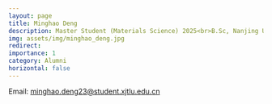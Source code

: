 ```yaml
---
layout: page
title: Minghao Deng
description: Master Student (Materials Science) 2025<br>B.Sc, Nanjing University of Posts and Telecommunications<br>⮕ China Mobile, Nanjing
img: assets/img/minghao_deng.jpg
redirect: 
importance: 1
category: Alumni
horizontal: false
---
```


Email&#58; minghao.deng23@student.xjtlu.edu.cn